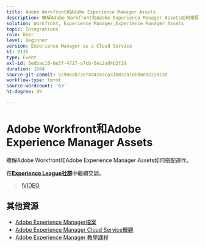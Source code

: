 ```yaml
---
title: Adobe Workfront和Adobe Experience Manager Assets
description: 瞭解Adobe Workfront和Adobe Experience Manager Assets如何搭配運作。
solution: Workfront, Experience Manager,Experience Manager Assets
topic: Integrations
role: User
level: Beginner
version: Experience Manager as a Cloud Service
kt: 9135
type: Event
exl-id: 5edbac18-6e5f-4717-a7cb-5ec2ad4b3f29
duration: 1664
source-git-commit: 5c946ab73e78d4243ca310032a10bb8e82228c3d
workflow-type: tm+mt
source-wordcount: '63'
ht-degree: 9%

---
```


# Adobe Workfront和Adobe Experience Manager Assets

瞭解Adobe Workfront和Adobe Experience Manager Assets如何搭配運作。

在&#x200B;**[Experience League社群](https://adobe.ly/3kHfJED)**&#x200B;中繼續交談。

>[!VIDEO](https://video.tv.adobe.com/v/337578/?quality=12&learn=on&hidetitle=true)

## 其他資源

- [Adobe Experience Manager檔案](https://experienceleague.adobe.com/docs/experience-manager-cloud-service.html)
- [Adobe Experience Manager Cloud Service概觀](https://experienceleague.adobe.com/docs/experience-manager-cloud-service/overview/home.html)
- [Adobe Experience Manager 教學課程](https://experienceleague.adobe.com/docs/experience-manager-tutorials.html)
